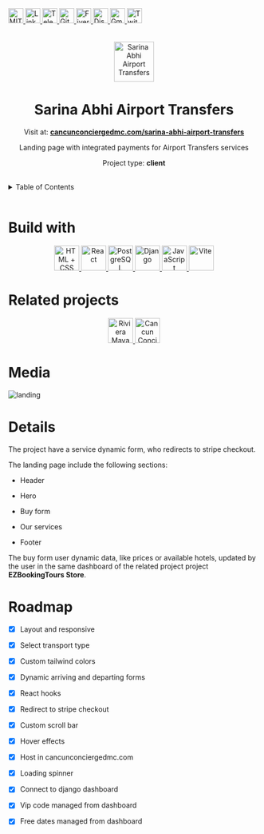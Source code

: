 <div><a href='https://github.com/darideveloper/sarina-abhi-airport-transfers/blob/master/LICENSE' target='_blank'>
                <img src='https://img.shields.io/github/license/darideveloper/sarina-abhi-airport-transfers.svg?style=for-the-badge' alt='MIT License' height='30px'/>
            </a><a href='https://www.linkedin.com/in/francisco-dari-hernandez-6456b6181/' target='_blank'>
                <img src='https://img.shields.io/static/v1?style=for-the-badge&message=LinkedIn&color=0A66C2&logo=LinkedIn&logoColor=FFFFFF&label=' alt='Linkedin' height='30px'/>
            </a><a href='https://t.me/darideveloper' target='_blank'>
                <img src='https://img.shields.io/static/v1?style=for-the-badge&message=Telegram&color=26A5E4&logo=Telegram&logoColor=FFFFFF&label=' alt='Telegram' height='30px'/>
            </a><a href='https://github.com/darideveloper' target='_blank'>
                <img src='https://img.shields.io/static/v1?style=for-the-badge&message=GitHub&color=181717&logo=GitHub&logoColor=FFFFFF&label=' alt='Github' height='30px'/>
            </a><a href='https://www.fiverr.com/darideveloper' target='_blank'>
                <img src='https://img.shields.io/static/v1?style=for-the-badge&message=Fiverr&color=222222&logo=Fiverr&logoColor=1DBF73&label=' alt='Fiverr' height='30px'/>
            </a><a href='https://discord.com/users/992019836811083826' target='_blank'>
                <img src='https://img.shields.io/static/v1?style=for-the-badge&message=Discord&color=5865F2&logo=Discord&logoColor=FFFFFF&label=' alt='Discord' height='30px'/>
            </a><a href='mailto:darideveloper@gmail.com?subject=Hello Dari Developer' target='_blank'>
                <img src='https://img.shields.io/static/v1?style=for-the-badge&message=Gmail&color=EA4335&logo=Gmail&logoColor=FFFFFF&label=' alt='Gmail' height='30px'/>
            </a><a href='https://www.twitch.tv/darideveloper' target='_blank'>
                <img src='https://img.shields.io/static/v1?style=for-the-badge&message=Twitch&color=b9a3e3&logo=Twitch&logoColor=ffffff&label=' alt='Twitch' height='30px'/>
            </a></div><div align='center'><br><br><img src='https://cancunconciergedmc.com/sarina-abhi-airport-transfers/imgs/page-logo.png' alt='Sarina Abhi Airport Transfers' height='80px'/>



# Sarina Abhi Airport Transfers

Visit at: **[cancunconciergedmc.com/sarina-abhi-airport-transfers](https://cancunconciergedmc.com/sarina-abhi-airport-transfers/)**

Landing page with integrated payments for Airport Transfers services

Project type: **client**

</div><br><details>
            <summary>Table of Contents</summary>
            <ol>
<li><a href='#buildwith'>Build With</a></li>
<li><a href='#relatedprojects'>Related Projects</a></li>
<li><a href='#media'>Media</a></li>
<li><a href='#details'>Details</a></li>
<li><a href='#roadmap'>Roadmap</a></li></ol>
        </details><br>

# Build with

<div align='center'><a href='https://developer.mozilla.org/en-US/docs/Web/HTML' target='_blank'> <img src='https://i.imgur.com/OitgDfl.jpeg' alt='HTML + CSS' title='HTML + CSS' height='50px'/> </a><a href='https://react.dev/' target='_blank'> <img src='https://cdn.svgporn.com/logos/react.svg' alt='React' title='React' height='50px'/> </a><a href='https://www.postgresql.org/' target='_blank'> <img src='https://cdn.svgporn.com/logos/postgresql.svg' alt='PostgreSQL' title='PostgreSQL' height='50px'/> </a><a href='https://docs.djangoproject.com/en/4.0/' target='_blank'> <img src='https://cdn.svgporn.com/logos/django.svg' alt='Django' title='Django' height='50px'/> </a><a href='https://www.w3schools.com/js/js_es6.asp' target='_blank'> <img src='https://cdn.svgporn.com/logos/javascript.svg' alt='JavaScript' title='JavaScript' height='50px'/> </a><a href='https://vitejs.dev/guide/' target='_blank'> <img src='https://cdn.svgporn.com/logos/vitejs.svg' alt='Vite' title='Vite' height='50px'/> </a></div>

# Related projects

<div align='center'><a href='https://github.com/darideveloper/rivieramayaairporttransfers' target='_blank'> <img src='https://rivieramayaairporttransfers.com/imgs/page-logo-trans.png' alt='Riviera Maya Airport Transfers' title='Riviera Maya Airport Transfers' height='50px'/> </a><a href='https://github.com/darideveloper/cancun-concierge' target='_blank'> <img src='https://github.com/darideveloper/cancun-concierge/raw/master/imgs/logo.png' alt='Cancun Concierge' title='Cancun Concierge' height='50px'/> </a></div>

# Media

![landing](https://github.com/darideveloper/sarina-abhi-airport-transfers/blob/master/screenshot.png?raw=true)

# Details

The project have a service dynamic form, who redirects to stripe checkout.

The landing page include the following sections:

* Header
* Hero
* Buy form
* Our services
* Footer

The buy form user dynamic data, like prices or available hotels, updated by the user in the same dashboard of the related project project **EZBookingTours Store**.

# Roadmap

* [x] Layout and responsive
* [x] Select transport type
* [x] Custom tailwind colors
* [x] Dynamic arriving and departing forms
* [x] React hooks
* [x] Redirect to stripe checkout
* [x] Custom scroll bar
* [x] Hover effects
* [x] Host in cancunconciergedmc.com
* [x] Loading spinner
* [x] Connect to django dashboard
* [x] Vip code managed from dashboard
* [x] Free dates managed from dashboard

